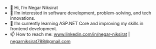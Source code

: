 - 👋 Hi, I’m Negar Niksirat
- 👀 I’m interested in software development, problem-solving, and tech innovations.
- 🌱 I’m currently learning ASP.NET Core and improving my skills in frontend development.
- 📫 How to reach me: www.linkedin.com/in/negar-niksirat | negarniksirat788@gmail.com


